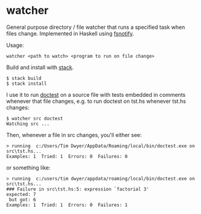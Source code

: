 # watcher
General purpose directory / file watcher that runs a specified task when files change.  Implemented in Haskell using [fsnotify](https://hackage.haskell.org/package/fsnotify).

Usage:
```
watcher <path to watch> <program to run on file change>
```

Build and install with [stack](https://docs.haskellstack.org/en/stable/README/).
```
$ stack build
$ stack install
```
I use it to run [doctest](https://github.com/sol/doctest) on a source file with tests embedded in comments whenever that file changes,
e.g. to run doctest on tst.hs whenever tst.hs changes:
```
$ watcher src doctest
Watching src ...
```
Then, whenever a file in src changes, you'll either see:
```
> running  c:/Users/Tim Dwyer/AppData/Roaming/local/bin/doctest.exe on src\tst.hs...
Examples: 1  Tried: 1  Errors: 0  Failures: 0
```
or something like:
```
> running  c:/users/tim dwyer/appdata/roaming/local/bin/doctest.exe on src\tst.hs...
### Failure in src\tst.hs:5: expression `factorial 3'
expected: 7
 but got: 6
Examples: 1  Tried: 1  Errors: 0  Failures: 1
```

